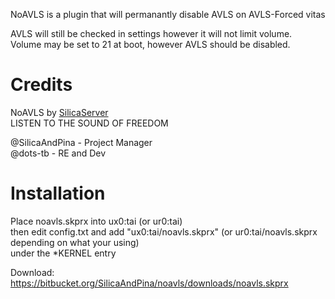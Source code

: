 NoAVLS is a plugin that will permanantly disable AVLS on AVLS-Forced vitas                        
                     
AVLS will still be checked in settings however it will not limit volume.       
Volume may be set to 21 at boot, however AVLS should be disabled.                  
                    
# Credits          
NoAVLS by [SilicaServer](https://discord.gg/j4eGHhF)               
LISTEN TO THE SOUND OF FREEDOM                 
     
@SilicaAndPina - Project Manager                               
@dots-tb - RE and Dev         

# Installation
Place noavls.skprx into ux0:tai (or ur0:tai)                        
then edit config.txt and add "ux0:tai/noavls.skprx" (or ur0:tai/noavls.skprx depending on what your using)                     
under the *KERNEL entry       

Download: https://bitbucket.org/SilicaAndPina/noavls/downloads/noavls.skprx  
